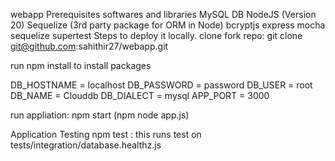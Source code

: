 webapp
Prerequisites softwares and libraries
MySQL DB
NodeJS (Version 20)
Sequelize (3rd party package for ORM in Node)
bcryptjs
express
mocha
sequelize
supertest
Steps to deploy it locally.
clone fork repo: git clone git@github.com:sahithir27/webapp.git

run npm install to install packages

DB_HOSTNAME = localhost
DB_PASSWORD = password
DB_USER = root
DB_NAME = Clouddb
DB_DIALECT = mysql
APP_PORT = 3000


run appliation: npm start (npm node app.js)

Application Testing
npm test : this runs test on tests/integration/database.healthz.js